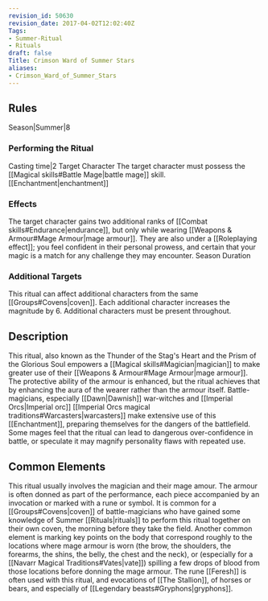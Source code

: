 ```yaml
---
revision_id: 50630
revision_date: 2017-04-02T12:02:40Z
Tags:
- Summer-Ritual
- Rituals
draft: false
Title: Crimson Ward of Summer Stars
aliases:
- Crimson_Ward_of_Summer_Stars
---
```

## Rules
Season|Summer|8
### Performing the Ritual
Casting time|2 Target Character The target character must possess the [[Magical skills#Battle Mage|battle mage]] skill.
[[Enchantment|enchantment]]
### Effects
The target character gains two additional ranks of [[Combat skills#Endurance|endurance]], but only while wearing [[Weapons & Armour#Mage Armour|mage armour]]. 
They are also under a [[Roleplaying effect]]; you feel confident in their personal prowess, and certain that your magic is a match for any challenge they may encounter.
Season Duration
### Additional Targets
This ritual can affect additional characters from the same [[Groups#Covens|coven]]. Each additional character increases the magnitude by 6. Additional characters must be present throughout.
## Description
This ritual, also known as the Thunder of the Stag's Heart and the Prism of the Glorious Soul empowers a [[Magical skills#Magician|magician]] to make greater use of their [[Weapons & Armour#Mage Armour|mage armour]]. The protective ability of the armour is enhanced, but the ritual achieves that by enhancing the aura of the wearer rather than the armour itself. Battle-magicians, especially [[Dawn|Dawnish]] war-witches and [[Imperial Orcs|Imperial orc]] [[Imperial Orcs magical traditions#Warcasters|warcasters]] make extensive use of this [[Enchantment]], preparing themselves for the dangers of the battlefield.  Some mages feel that the ritual can lead to dangerous over-confidence in battle, or speculate it may magnify personality flaws with repeated use.
## Common Elements
This ritual usually involves the magician and their mage amour. The armour is often donned as part of the performance, each piece accompanied by an invocation or marked with a rune or symbol. It is common for a [[Groups#Covens|coven]] of battle-magicians who have gained some knowledge of Summer [[Rituals|rituals]] to perform this ritual together on their own coven, the morning before they take the field. 
Another common element is marking key points on the body that correspond roughly to the locations where mage armour is worn (the brow, the shoulders, the forearms, the shins, the belly, the chest and the neck), or (especially for a [[Navarr Magical Traditions#Vates|vate]]) spilling a few drops of blood from those locations before donning the mage armour.
The rune [[Feresh]] is often used with this ritual, and evocations of [[The Stallion]], of horses or bears, and especially of [[Legendary beasts#Gryphons|gryphons]].